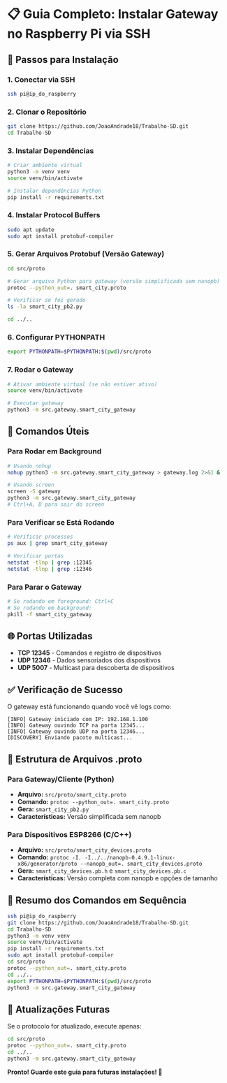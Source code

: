 # 📋 Guia Completo: Instalar Gateway no Raspberry Pi via SSH

## 🚀 Passos para Instalação

### **1. Conectar via SSH**
```bash
ssh pi@ip_do_raspberry
```

### **2. Clonar o Repositório**
```bash
git clone https://github.com/JoaoAndrade18/Trabalho-SD.git
cd Trabalho-SD
```

### **3. Instalar Dependências**
```bash
# Criar ambiente virtual
python3 -m venv venv
source venv/bin/activate

# Instalar dependências Python
pip install -r requirements.txt
```

### **4. Instalar Protocol Buffers**
```bash
sudo apt update
sudo apt install protobuf-compiler
```

### **5. Gerar Arquivos Protobuf (Versão Gateway)**
```bash
cd src/proto

# Gerar arquivo Python para gateway (versão simplificada sem nanopb)
protoc --python_out=. smart_city.proto

# Verificar se foi gerado
ls -la smart_city_pb2.py

cd ../..
```

### **6. Configurar PYTHONPATH**
```bash
export PYTHONPATH=$PYTHONPATH:$(pwd)/src/proto
```

### **7. Rodar o Gateway**
```bash
# Ativar ambiente virtual (se não estiver ativo)
source venv/bin/activate

# Executar gateway
python3 -m src.gateway.smart_city_gateway
```

## 🔧 Comandos Úteis

### **Para Rodar em Background**
```bash
# Usando nohup
nohup python3 -m src.gateway.smart_city_gateway > gateway.log 2>&1 &

# Usando screen
screen -S gateway
python3 -m src.gateway.smart_city_gateway
# Ctrl+A, D para sair do screen
```

### **Para Verificar se Está Rodando**
```bash
# Verificar processos
ps aux | grep smart_city_gateway

# Verificar portas
netstat -tlnp | grep :12345
netstat -tlnp | grep :12346
```

### **Para Parar o Gateway**
```bash
# Se rodando em foreground: Ctrl+C
# Se rodando em background:
pkill -f smart_city_gateway
```

## 🌐 Portas Utilizadas
- **TCP 12345** - Comandos e registro de dispositivos
- **UDP 12346** - Dados sensoriados dos dispositivos
- **UDP 5007** - Multicast para descoberta de dispositivos

## ✅ Verificação de Sucesso
O gateway está funcionando quando você vê logs como:
```
[INFO] Gateway iniciado com IP: 192.168.1.100
[INFO] Gateway ouvindo TCP na porta 12345...
[INFO] Gateway ouvindo UDP na porta 12346...
[DISCOVERY] Enviando pacote multicast...
```

## 📁 Estrutura de Arquivos .proto

### **Para Gateway/Cliente (Python)**
- **Arquivo:** `src/proto/smart_city.proto`
- **Comando:** `protoc --python_out=. smart_city.proto`
- **Gera:** `smart_city_pb2.py`
- **Características:** Versão simplificada sem nanopb

### **Para Dispositivos ESP8266 (C/C++)**
- **Arquivo:** `src/proto/smart_city_devices.proto`
- **Comando:** `protoc -I. -I../../nanopb-0.4.9.1-linux-x86/generator/proto --nanopb_out=. smart_city_devices.proto`
- **Gera:** `smart_city_devices.pb.h` e `smart_city_devices.pb.c`
- **Características:** Versão completa com nanopb e opções de tamanho

## 🎯 Resumo dos Comandos em Sequência
```bash
ssh pi@ip_do_raspberry
git clone https://github.com/JoaoAndrade18/Trabalho-SD.git
cd Trabalho-SD
python3 -m venv venv
source venv/bin/activate
pip install -r requirements.txt
sudo apt install protobuf-compiler
cd src/proto
protoc --python_out=. smart_city.proto
cd ../..
export PYTHONPATH=$PYTHONPATH:$(pwd)/src/proto
python3 -m src.gateway.smart_city_gateway
```

## 🔄 Atualizações Futuras
Se o protocolo for atualizado, execute apenas:
```bash
cd src/proto
protoc --python_out=. smart_city.proto
cd ../..
python3 -m src.gateway.smart_city_gateway
```

**Pronto! Guarde este guia para futuras instalações! 🎉** 